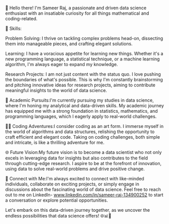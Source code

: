👋 Hello there! I'm Sameer Raj, a passionate and driven data science enthusiast with an insatiable curiosity for all things mathematical and coding-related.


🌟 Skills:

Problem Solving: I thrive on tackling complex problems head-on, dissecting them into manageable pieces, and crafting elegant solutions.


Learning: I have a voracious appetite for learning new things. Whether it's a new programming language, a statistical technique, or a machine learning algorithm, I'm always eager to expand my knowledge.


Research Projects: I am not just content with the status quo. I love pushing the boundaries of what's possible. This is why I'm constantly brainstorming and pitching innovative ideas for research projects, aiming to contribute meaningful insights to the world of data science.

💼 Academic Pursuits:I'm currently pursuing my studies in data science, where I'm honing my analytical and data-driven skills. My academic journey has equipped me with a strong foundation in statistics, mathematics, and programming languages, which I eagerly apply to real-world challenges.


👩‍💻 Coding Adventures:I consider coding as an art form. I immerse myself in the world of algorithms and data structures, relishing the opportunity to craft efficient and elegant code. Taking on coding challenges, both simple and intricate, is like a thrilling adventure for me.


🌐 Future Vision:My future vision is to become a data scientist who not only excels in leveraging data for insights but also contributes to the field through cutting-edge research. I aspire to be at the forefront of innovation, using data to solve real-world problems and drive positive change.

🔗 Connect with Me:I'm always excited to connect with like-minded individuals, collaborate on exciting projects, or simply engage in discussions about the fascinating world of data science. Feel free to reach out to me on LinkedIn- www.linkedin.com/in/sameer-raj-134900252 to start a conversation or explore potential opportunities.

Let's embark on this data-driven journey together, as we uncover the endless possibilities that data science offers! 🌐📊🚀

<!---
SameerRaj15/SameerRaj15 is a ✨ special ✨ repository because its `README.md` (this file) appears on your GitHub profile.
You can click the Preview link to take a look at your changes.
--->
